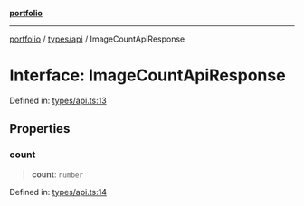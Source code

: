 [**portfolio**](../../../README.md)

***

[portfolio](../../../modules.md) / [types/api](../README.md) / ImageCountApiResponse

# Interface: ImageCountApiResponse

Defined in: [types/api.ts:13](https://github.com/tnorlund/Portfolio/blob/80a09f4dfb729a2f3451778a0d23bc52ee695604/portfolio/types/api.ts#L13)

## Properties

### count

> **count**: `number`

Defined in: [types/api.ts:14](https://github.com/tnorlund/Portfolio/blob/80a09f4dfb729a2f3451778a0d23bc52ee695604/portfolio/types/api.ts#L14)
